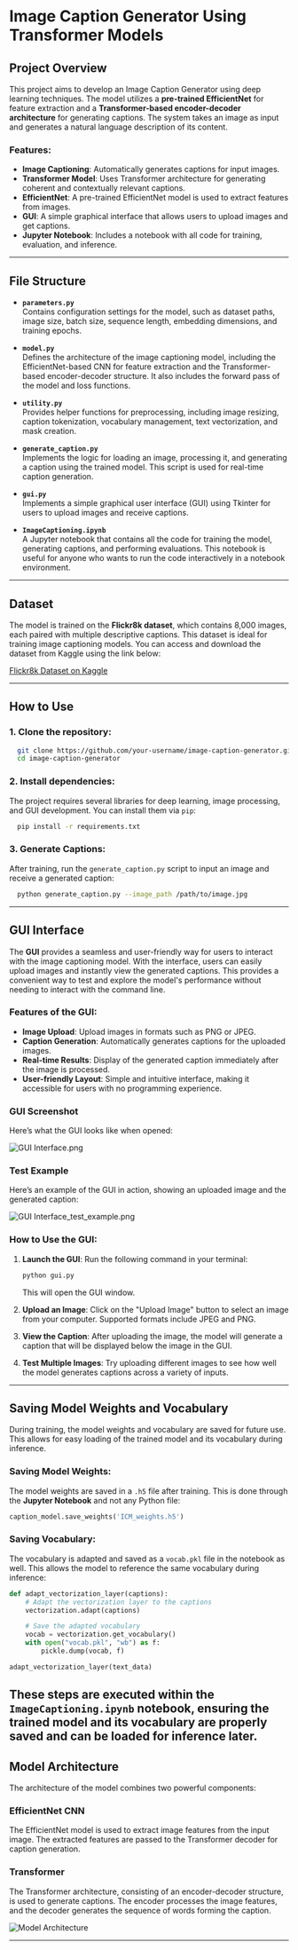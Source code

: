 # **Image Caption Generator Using Transformer Models**

## **Project Overview**

This project aims to develop an Image Caption Generator using deep learning techniques. The model utilizes a **pre-trained EfficientNet** for feature extraction and a **Transformer-based encoder-decoder architecture** for generating captions. The system takes an image as input and generates a natural language description of its content.

### **Features:**
- **Image Captioning**: Automatically generates captions for input images.
- **Transformer Model**: Uses Transformer architecture for generating coherent and contextually relevant captions.
- **EfficientNet**: A pre-trained EfficientNet model is used to extract features from images.
- **GUI**: A simple graphical interface that allows users to upload images and get captions.
- **Jupyter Notebook**: Includes a notebook with all code for training, evaluation, and inference.

---

## **File Structure**

- **`parameters.py`**  
  Contains configuration settings for the model, such as dataset paths, image size, batch size, sequence length, embedding dimensions, and training epochs.

- **`model.py`**  
  Defines the architecture of the image captioning model, including the EfficientNet-based CNN for feature extraction and the Transformer-based encoder-decoder structure. It also includes the forward pass of the model and loss functions.

- **`utility.py`**  
  Provides helper functions for preprocessing, including image resizing, caption tokenization, vocabulary management, text vectorization, and mask creation.

- **`generate_caption.py`**  
  Implements the logic for loading an image, processing it, and generating a caption using the trained model. This script is used for real-time caption generation.

- **`gui.py`**  
  Implements a simple graphical user interface (GUI) using Tkinter for users to upload images and receive captions.

- **`ImageCaptioning.ipynb`**  
  A Jupyter notebook that contains all the code for training the model, generating captions, and performing evaluations. This notebook is useful for anyone who wants to run the code interactively in a notebook environment.

---

## **Dataset**

The model is trained on the **Flickr8k dataset**, which contains 8,000 images, each paired with multiple descriptive captions. This dataset is ideal for training image captioning models. You can access and download the dataset from Kaggle using the link below:

[Flickr8k Dataset on Kaggle](https://www.kaggle.com/datasets/adityajn105/flickr8k)

---

## **How to Use**

### **1. Clone the repository**:
  ```bash
    git clone https://github.com/your-username/image-caption-generator.git
    cd image-caption-generator
  ```

### **2. Install dependencies**:
   The project requires several libraries for deep learning, image processing, and GUI development. You can install them via `pip`:
  ```bash
    pip install -r requirements.txt
  ```

### **3. Generate Captions**:
   After training, run the `generate_caption.py` script to input an image and receive a generated caption:
  ```bash
    python generate_caption.py --image_path /path/to/image.jpg
  ```


---

## **GUI Interface**

The **GUI** provides a seamless and user-friendly way for users to interact with the image captioning model. With the interface, users can easily upload images and instantly view the generated captions. This provides a convenient way to test and explore the model's performance without needing to interact with the command line.

### **Features of the GUI:**
- **Image Upload**: Upload images in formats such as PNG or JPEG.
- **Caption Generation**: Automatically generates captions for the uploaded images.
- **Real-time Results**: Display of the generated caption immediately after the image is processed.
- **User-friendly Layout**: Simple and intuitive interface, making it accessible for users with no programming experience.

### **GUI Screenshot**  
Here’s what the GUI looks like when opened:

![GUI Interface.png](https://github.com/Michael-2003/Image-Caption-Generator-Using-Transformer-Models/blob/328517e87f33bd71d338d5b2fe7d537219fdf8d3/GUI%20Interface.png)

### **Test Example**  
Here’s an example of the GUI in action, showing an uploaded image and the generated caption:

![GUI Interface_test_example.png](https://github.com/Michael-2003/Image-Caption-Generator-Using-Transformer-Models/blob/c7421c92005bc7f3d5dd5fed2bcde361aeb9136d/GUI%20interface_test_example.png)

### **How to Use the GUI:**
1. **Launch the GUI**: Run the following command in your terminal:
    ```bash
    python gui.py
    ```
   This will open the GUI window.

2. **Upload an Image**: Click on the "Upload Image" button to select an image from your computer. Supported formats include JPEG and PNG.

3. **View the Caption**: After uploading the image, the model will generate a caption that will be displayed below the image in the GUI.

4. **Test Multiple Images**: Try uploading different images to see how well the model generates captions across a variety of inputs.

---
## **Saving Model Weights and Vocabulary**

During training, the model weights and vocabulary are saved for future use. This allows for easy loading of the trained model and its vocabulary during inference.

### **Saving Model Weights**:
The model weights are saved in a `.h5` file after training. This is done through the **Jupyter Notebook** and not any Python file:

```python
caption_model.save_weights('ICM_weights.h5')
```
### **Saving Vocabulary**:
The vocabulary is adapted and saved as a `vocab.pkl` file in the notebook as well. This allows the model to reference the same vocabulary during inference:

```python
def adapt_vectorization_layer(captions):
    # Adapt the vectorization layer to the captions
    vectorization.adapt(captions)

    # Save the adapted vocabulary
    vocab = vectorization.get_vocabulary()
    with open("vocab.pkl", "wb") as f:
        pickle.dump(vocab, f)

adapt_vectorization_layer(text_data)

```
These steps are executed within the `ImageCaptioning.ipynb` notebook, ensuring the trained model and its vocabulary are properly saved and can be loaded for inference later.
---
## **Model Architecture**

The architecture of the model combines two powerful components:

### **EfficientNet CNN**

The EfficientNet model is used to extract image features from the input image. The extracted features are passed to the Transformer decoder for caption generation.

### **Transformer**

The Transformer architecture, consisting of an encoder-decoder structure, is used to generate captions. The encoder processes the image features, and the decoder generates the sequence of words forming the caption.

![Model Architecture](https://github.com/Michael-2003/Image-Caption-Generator-Using-Transformer-Models/blob/328517e87f33bd71d338d5b2fe7d537219fdf8d3/Model%20Architecture.jpg)  


---


